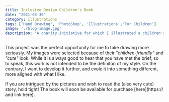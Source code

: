 ```yaml
---
title: Inclusive Design Children's Book
date: "2021-03-30"
category: Illustrations     
tags: ['Hand Drawing', 'PhotoShop', 'Illustrations','For Children']
image: './blog-image.jpg'
description: "A charity initiative for which I illustrated a children's book on Inlcusive Design. Follow the adventurous couple of the Sheep and the Duck, as they help their friend, the Fish, overcoming a difficult barrier."
---
```

This project was the perfect opportunity for me to take drawing more seriously. My images were selected because of their <em>"children-friendly"</em> and <em>"cute"</em> look. While it is always good to hear that you have met the brief, so to speak, this work is not intended to be the definiton of my style. On the contrary, I want to develop it further, and evole it into something different, more aligned with what I like.

If you are intrigued by the pictures and wish to read the (also very cute) story, hold tight! The book will soon be available for purchase [here](https:// and link here).


